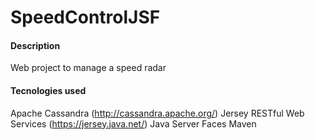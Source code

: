 SpeedControlJSF
===============

#### Description
Web project to manage a speed radar

#### Tecnologies used
Apache Cassandra (http://cassandra.apache.org/)
Jersey RESTful Web Services (https://jersey.java.net/) 
Java Server Faces
Maven
